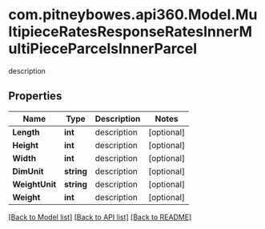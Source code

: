 # com.pitneybowes.api360.Model.MultipieceRatesResponseRatesInnerMultiPieceParcelsInnerParcel
description

## Properties

Name | Type | Description | Notes
------------ | ------------- | ------------- | -------------
**Length** | **int** | description | [optional] 
**Height** | **int** | description | [optional] 
**Width** | **int** | description | [optional] 
**DimUnit** | **string** | description | [optional] 
**WeightUnit** | **string** | description | [optional] 
**Weight** | **int** | description | [optional] 

[[Back to Model list]](../README.md#documentation-for-models) [[Back to API list]](../README.md#documentation-for-api-endpoints) [[Back to README]](../README.md)

